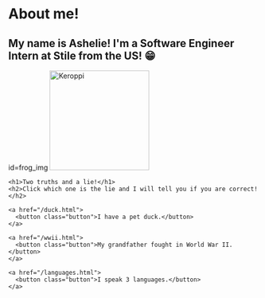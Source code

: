 <html>
  <head>
    <meta charset="UTF-8" />
    <title>Ashelie's website</title>
  </head>
  <link rel="stylesheet" href="styles.css" />
  <body>
    <h1>About me!</h1>
    <h2>
      My name is Ashelie! I'm a Software Engineer Intern at Stile from the US!
      😁
    </h2>
    <div>
      id=frog_img
    <img
      src="https://d2ur3228349jyd.cloudfront.net/assets/img/characters/mv/keroppi.png"
      alt="Keroppi"
      width="200"
    />
    </div>

    <h1>Two truths and a lie!</h1>
    <h2>Click which one is the lie and I will tell you if you are correct!</h2>

    <a href="/duck.html">
      <button class="button">I have a pet duck.</button>
    </a>

    <a href="/wwii.html">
      <button class="button">My grandfather fought in World War II.</button>
    </a>

    <a href="/languages.html">
      <button class="button">I speak 3 languages.</button>
    </a>
  </body>
</html>
